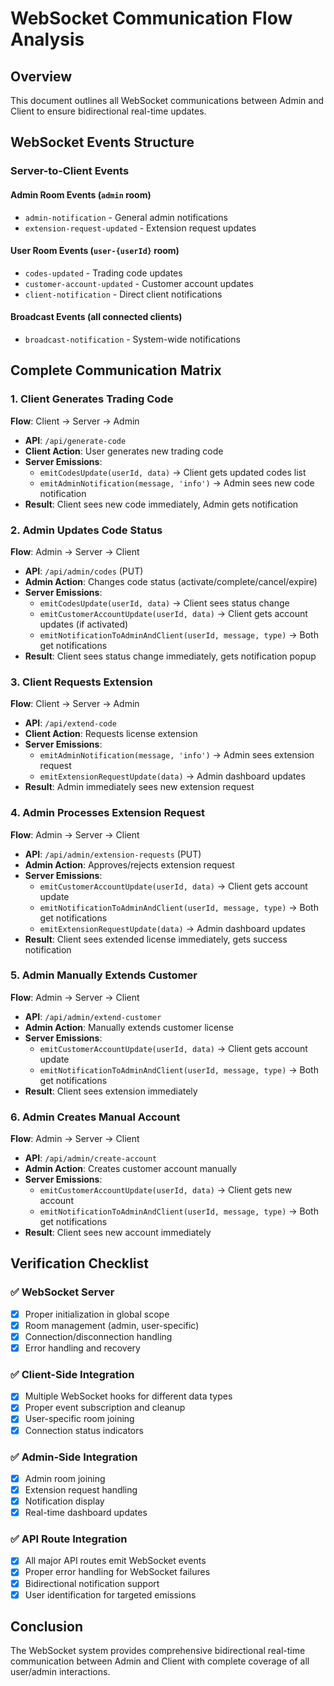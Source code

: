 # WebSocket Communication Flow Analysis

## Overview
This document outlines all WebSocket communications between Admin and Client to ensure bidirectional real-time updates.

## WebSocket Events Structure

### Server-to-Client Events

#### Admin Room Events (`admin` room)
- `admin-notification` - General admin notifications
- `extension-request-updated` - Extension request updates

#### User Room Events (`user-{userId}` room)
- `codes-updated` - Trading code updates
- `customer-account-updated` - Customer account updates  
- `client-notification` - Direct client notifications

#### Broadcast Events (all connected clients)
- `broadcast-notification` - System-wide notifications

## Complete Communication Matrix

### 1. **Client Generates Trading Code**
**Flow**: Client → Server → Admin
- **API**: `/api/generate-code`
- **Client Action**: User generates new trading code
- **Server Emissions**:
  - `emitCodesUpdate(userId, data)` → Client gets updated codes list
  - `emitAdminNotification(message, 'info')` → Admin sees new code notification
- **Result**: Client sees new code immediately, Admin gets notification

### 2. **Admin Updates Code Status**
**Flow**: Admin → Server → Client
- **API**: `/api/admin/codes` (PUT)
- **Admin Action**: Changes code status (activate/complete/cancel/expire)
- **Server Emissions**:
  - `emitCodesUpdate(userId, data)` → Client sees status change
  - `emitCustomerAccountUpdate(userId, data)` → Client gets account updates (if activated)
  - `emitNotificationToAdminAndClient(userId, message, type)` → Both get notifications
- **Result**: Client sees status change immediately, gets notification popup

### 3. **Client Requests Extension**
**Flow**: Client → Server → Admin
- **API**: `/api/extend-code`
- **Client Action**: Requests license extension
- **Server Emissions**:
  - `emitAdminNotification(message, 'info')` → Admin sees extension request
  - `emitExtensionRequestUpdate(data)` → Admin dashboard updates
- **Result**: Admin immediately sees new extension request

### 4. **Admin Processes Extension Request**
**Flow**: Admin → Server → Client
- **API**: `/api/admin/extension-requests` (PUT)
- **Admin Action**: Approves/rejects extension request
- **Server Emissions**:
  - `emitCustomerAccountUpdate(userId, data)` → Client gets account update
  - `emitNotificationToAdminAndClient(userId, message, type)` → Both get notifications
  - `emitExtensionRequestUpdate(data)` → Admin dashboard updates
- **Result**: Client sees extended license immediately, gets success notification

### 5. **Admin Manually Extends Customer**
**Flow**: Admin → Server → Client
- **API**: `/api/admin/extend-customer`
- **Admin Action**: Manually extends customer license
- **Server Emissions**:
  - `emitCustomerAccountUpdate(userId, data)` → Client gets account update
  - `emitNotificationToAdminAndClient(userId, message, type)` → Both get notifications
- **Result**: Client sees extension immediately

### 6. **Admin Creates Manual Account**
**Flow**: Admin → Server → Client
- **API**: `/api/admin/create-account`
- **Admin Action**: Creates customer account manually
- **Server Emissions**:
  - `emitCustomerAccountUpdate(userId, data)` → Client gets new account
  - `emitNotificationToAdminAndClient(userId, message, type)` → Both get notifications
- **Result**: Client sees new account immediately

## Verification Checklist

### ✅ WebSocket Server
- [x] Proper initialization in global scope
- [x] Room management (admin, user-specific)
- [x] Connection/disconnection handling
- [x] Error handling and recovery

### ✅ Client-Side Integration
- [x] Multiple WebSocket hooks for different data types
- [x] Proper event subscription and cleanup
- [x] User-specific room joining
- [x] Connection status indicators

### ✅ Admin-Side Integration  
- [x] Admin room joining
- [x] Extension request handling
- [x] Notification display
- [x] Real-time dashboard updates

### ✅ API Route Integration
- [x] All major API routes emit WebSocket events
- [x] Proper error handling for WebSocket failures
- [x] Bidirectional notification support
- [x] User identification for targeted emissions

## Conclusion

The WebSocket system provides comprehensive bidirectional real-time communication between Admin and Client with complete coverage of all user/admin interactions.
